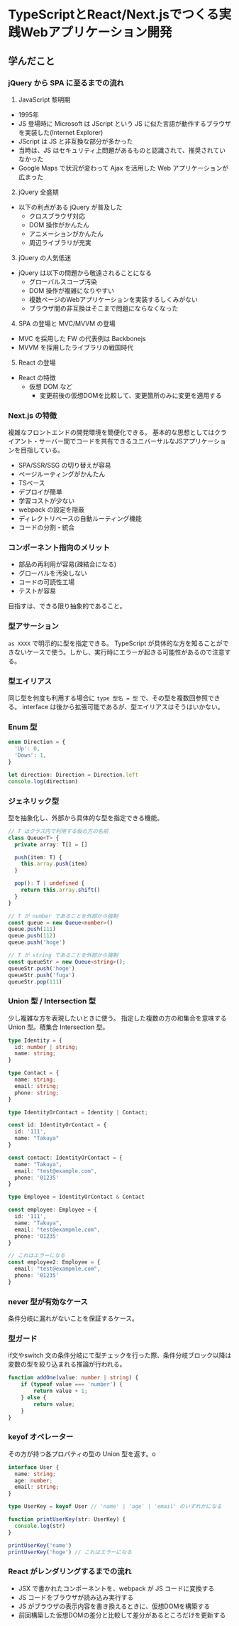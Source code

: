 # TypeScriptとReact/Next.jsでつくる実践Webアプリケーション開発

## 学んだこと

### jQuery から SPA に至るまでの流れ
1. JavaScript 黎明期
  - 1995年
  - JS 登場時に Microsoft は JScript という JS に似た言語が動作するブラウザを実装した(Internet Explorer)
  - JScript は JS と非互換な部分が多かった
  - 当時は、JS はセキュリティ上問題があるものと認識されて、推奨されていなかった
  - Google Maps で状況が変わって Ajax を活用した Web アプリケーションが広まった
2. jQuery 全盛期
  - 以下の利点がある jQuery が普及した
    - クロスブラウザ対応
    - DOM 操作がかんたん
    - アニメーションがかんたん
    - 周辺ライブラリが充実
3. jQuery の人気低迷
  - jQuery は以下の問題から敬遠されることになる
    - グローバルスコープ汚染
    - DOM 操作が複雑になりやすい
    - 複数ページのWebアプリケーションを実装するしくみがない
    - ブラウザ間の非互換はそこまで問題にならなくなった
4. SPA の登場と MVC/MVVM の登場
  - MVC を採用した FW の代表例は Backbonejs
  - MVVM を採用したライブラリの戦国時代
5. React の登場
  - React の特徴
    - 仮想 DOM など
      - 変更前後の仮想DOMを比較して、変更箇所のみに変更を適用する

### Next.js の特徴

複雑なフロントエンドの開発環境を簡便化できる。
基本的な思想としてはクライアント・サーバー間でコードを共有できるユニバーサルなJSアプリケーションを目指している。

- SPA/SSR/SSG の切り替えが容易
- ページルーティングがかんたん
- TSベース
- デプロイが簡単
- 学習コストが少ない
- webpack の設定を隠蔽
- ディレクトリベースの自動ルーティング機能
- コードの分割・統合

### コンポーネント指向のメリット

- 部品の再利用が容易(疎結合になる)
- グローバルを汚染しない
- コードの可読性工場
- テストが容易

目指すは、できる限り抽象的であること。

### 型アサーション

`as XXXX` で明示的に型を指定できる。
TypeScript が具体的な方を知ることができないケースで使う。しかし、実行時にエラーが起きる可能性があるので注意する。

### 型エイリアス

同じ型を何度も利用する場合に `type 型名 = 型` で、その型を複数回参照できる。
interface は後から拡張可能であるが、型エイリアスはそうはいかない。

### Enum 型

```typescript
enum Direction = {
  'Up': 0,
  'Down': 1,
}

let direction: Direction = Direction.left
console.log(direction)
```

### ジェネリック型

型を抽象化し、外部から具体的な型を指定できる機能。

```typescript
// T はクラス内で利用する仮の方の名前
class Queue<T> {
  private array: T[] = []

  push(item: T) {
    this.array.push(item)
  }

  pop(): T | undefined {
    return this.array.shift()
  }
}

// T が number であることを外部から強制
const queue = new Queue<number>()
queue.push(111)
queue.push(112)
queue.push('hoge')

// T が string であることを外部から強制
const queueStr = new Queue<string>();
queueStr.push('hoge')
queueStr.push('fuga')
queueStr.pop(111)
```

### Union 型 / Intersection 型

少し複雑な方を表現したいときに使う。
指定した複数の方の和集合を意味する Union 型。積集合 Intersection 型。

```typescript
type Identity = {
  id: number | string;
  name: string;
}

type Contact = {
  name: string;
  email: string;
  phone: string;
}

type IdentityOrContact = Identity | Contact;

const id: IdentityOrContact = {
  id: '111',
  name: "Takuya"
}

const contact: IdentityOrContact = {
  name: "Takuya",
  email: "test@example.com",
  phone: '01235'
}

type Employee = IdentityOrContact & Contact

const employee: Employee = {
  id: '111',
  name: "Takuya",
  email: "test@exampmle.com",
  phone: '01235'
}

// これはエラーになる
const employee2: Employee = {
  email: "test@exampmle.com",
  phone: '01235'
}
```

### never 型が有効なケース

条件分岐に漏れがないことを保証するケース。

### 型ガード

if文やswitch 文の条件分岐にて型チェックを行った際、条件分岐ブロック以降は変数の型を絞り込まれる推論が行われる。

```typescript
function addOne(value: number | string) {
    if (typeof value === 'number') {
        return value + 1;
    } else {
        return value;
    }
}
```

### keyof オペレーター

その方が持つ各プロパティの型の Union 型を返す。o


```typescript
interface User {
  name: string;
  age: number;
  email: string;
}

type UserKey = keyof User // 'name' | 'age' | 'email' のいずれかになる

function printUserKey(str: UserKey) {
  console.log(str)
}

printUserKey('name')
printUserKey('hoge') // これはエラーになる
```

### React がレンダリングするまでの流れ

- JSX で書かれたコンポーネントを、webpack が JS コードに変換する
- JS コードをブラウザが読み込み実行する
- JS がブラウザの表示内容を書き換えるときに、仮想DOMを構築する
- 前回構築した仮想DOMの差分と比較して差分があるところだけを更新する
